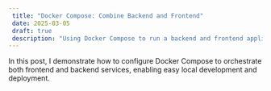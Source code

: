 ```yaml
---
 title: "Docker Compose: Combine Backend and Frontend"
 date: 2025-03-05
 draft: true
 description: "Using Docker Compose to run a backend and frontend application together with a single command."
---
```


In this post, I demonstrate how to configure Docker Compose to orchestrate both frontend and backend services, enabling easy local development and deployment.
